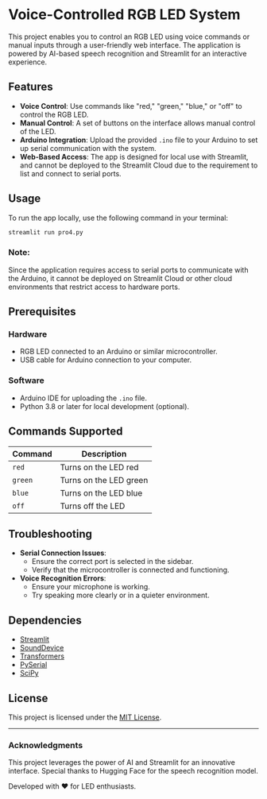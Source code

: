 # Voice-Controlled RGB LED System

This project enables you to control an RGB LED using voice commands or manual inputs through a user-friendly web interface. The application is powered by AI-based speech recognition and Streamlit for an interactive experience.

## Features

- **Voice Control**: Use commands like "red," "green," "blue," or "off" to control the RGB LED.
- **Manual Control**: A set of buttons on the interface allows manual control of the LED.
- **Arduino Integration**: Upload the provided `.ino` file to your Arduino to set up serial communication with the system.
- **Web-Based Access**: The app is designed for local use with Streamlit, and cannot be deployed to the Streamlit Cloud due to the requirement to list and connect to serial ports.

## Usage

To run the app locally, use the following command in your terminal:

```bash
streamlit run pro4.py
```

### Note:
Since the application requires access to serial ports to communicate with the Arduino, it cannot be deployed on Streamlit Cloud or other cloud environments that restrict access to hardware ports.

## Prerequisites

### Hardware
- RGB LED connected to an Arduino or similar microcontroller.
- USB cable for Arduino connection to your computer.

### Software
- Arduino IDE for uploading the `.ino` file.
- Python 3.8 or later for local development (optional).
  
## Commands Supported

| Command    | Description            |
|------------|------------------------|
| `red`      | Turns on the LED red      |
| `green`    | Turns on the LED green    |
| `blue`     | Turns on the LED blue     |
| `off`      | Turns off the LED      |

## Troubleshooting

- **Serial Connection Issues**:
  - Ensure the correct port is selected in the sidebar.
  - Verify that the microcontroller is connected and functioning.
- **Voice Recognition Errors**:
  - Ensure your microphone is working.
  - Try speaking more clearly or in a quieter environment.

## Dependencies

- [Streamlit](https://streamlit.io/)
- [SoundDevice](https://python-sounddevice.readthedocs.io/)
- [Transformers](https://huggingface.co/transformers/)
- [PySerial](https://pyserial.readthedocs.io/)
- [SciPy](https://www.scipy.org/)

## License

This project is licensed under the [MIT License](LICENSE).

---

### Acknowledgments

This project leverages the power of AI and Streamlit for an innovative interface. Special thanks to Hugging Face for the speech recognition model.

Developed with ❤️ for LED enthusiasts.
